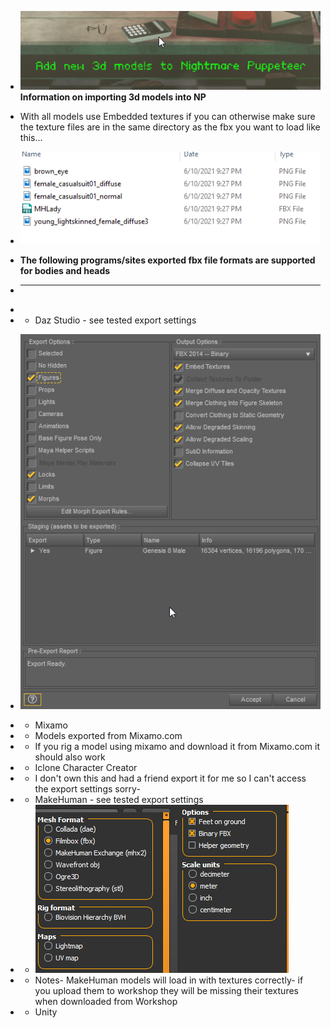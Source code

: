 * ![Add3dmodelimage](https://github.com/mdotstrange/NightmarePuppeteerPublic/raw/master/Files/add3dModels.png)
**Information on importing 3d models into NP**

* With all models use Embedded textures if you can otherwise make sure the texture files are in the same directory as the fbx you want to load like this...
* ![File example](https://github.com/mdotstrange/NightmarePuppeteerPublic/raw/master/Files/FileTextures.png)

* **The following programs/sites exported fbx file formats are supported for bodies and heads**
* ----------------
* 
* * Daz Studio - see tested export settings
* ![DazExportImage](https://github.com/mdotstrange/NightmarePuppeteerPublic/raw/master/Files/DazOptions.png)

* * Mixamo
* * Models exported from Mixamo.com
* * If you rig a model using mixamo and download it from Mixamo.com it should also work

* * Iclone Character Creator
* * I don't own this and had a friend export it for me so I can't access the export settings sorry-

* * MakeHuman - see tested export settings
* * ![MakeHUmanExport](https://github.com/mdotstrange/NightmarePuppeteerPublic/raw/master/Files/MakeHUman2.jpg)
* * Notes- MakeHuman models will load in with textures correctly- if you upload them to workshop they will be missing their textures when downloaded from Workshop

* * Unity 
